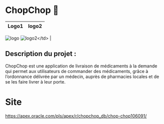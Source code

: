 # ChopChop 🐰
| Logo1 | logo2 | 
| ------- | ------- | 
![logo](https://github.com/AlphaxHotelxMikexEchoxDelta/ChopChop/assets/95902084/f8d24463-e010-4227-b5a5-19d1a651425e)</td> 
![logo2]([https://github.com/AlphaxHotelxMikexEchoxDelta/ChopChop/assets/95902084/8a1d3204-b366-46cc-bb8f-d89fd1071d4a](https://github.com/nzrdnolwenn/ChopChop/blob/main/Logo2.png))</td> | 


## Description du projet : 
ChopChop est une application de livraison de médicaments à la demande qui permet aux utilisateurs de commander des médicaments, grâce à l’ordonnance délivrée par un médecin, auprès de pharmacies locales et de se les faire livrer à leur porte. 

# Site
https://apex.oracle.com/pls/apex/r/chopchop_db/chop-chop106091/
